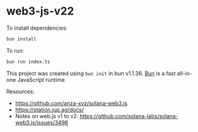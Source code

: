 # web3-js-v22

To install dependencies:

```bash
bun install
```

To run:

```bash
bun run index.ts
```

This project was created using `bun init` in bun v1.1.36. [Bun](https://bun.sh) is a fast all-in-one JavaScript runtime.

Resources:
- https://github.com/anza-xyz/solana-web3.js
- https://station.jup.ag/docs/
- Notes on web.js v1 to v2: https://github.com/solana-labs/solana-web3.js/issues/3498
